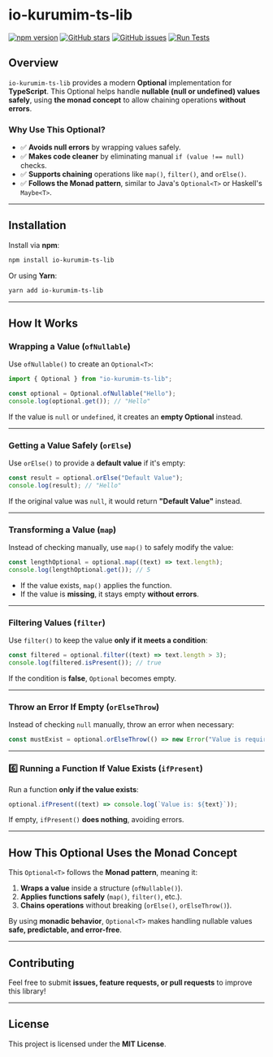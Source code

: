 # io-kurumim-ts-lib

[![npm version](https://img.shields.io/npm/v/io-kurumim-ts-lib)](https://www.npmjs.com/package/io-kurumim-ts-lib)
[![GitHub stars](https://img.shields.io/github/stars/raeffray/io-kurumim-ts-lib?style=social)](https://github.com/raeffray/io-kurumim-ts-lib)
[![GitHub issues](https://img.shields.io/github/issues/raeffray/io-kurumim-ts-lib)](https://github.com/raeffray/io-kurumim-ts-lib/issues)
[![Run Tests](https://github.com/raeffray/io-kurumim-ts-lib/actions/workflows/main.yml/badge.svg)](https://github.com/raeffray/io-kurumim-ts-lib/actions/workflows/main.yml)

## Overview
`io-kurumim-ts-lib` provides a modern **Optional<T>** implementation for **TypeScript**. This Optional helps handle **nullable (null or undefined) values safely**, using **the monad concept** to allow chaining operations **without errors**.

### Why Use This Optional?
- ✅ **Avoids null errors** by wrapping values safely.
- ✅ **Makes code cleaner** by eliminating manual `if (value !== null)` checks.
- ✅ **Supports chaining** operations like `map()`, `filter()`, and `orElse()`.
- ✅ **Follows the Monad pattern**, similar to Java's `Optional<T>` or Haskell's `Maybe<T>`.

---

## Installation

Install via **npm**:
```sh
npm install io-kurumim-ts-lib
```

Or using **Yarn**:
```sh
yarn add io-kurumim-ts-lib
```

---

## How It Works

### Wrapping a Value (`ofNullable`)
Use `ofNullable()` to create an `Optional<T>`:

```ts
import { Optional } from "io-kurumim-ts-lib";

const optional = Optional.ofNullable("Hello");
console.log(optional.get()); // "Hello"
```
If the value is `null` or `undefined`, it creates an **empty Optional** instead.

---

### Getting a Value Safely (`orElse`)
Use `orElse()` to provide a **default value** if it's empty:

```ts
const result = optional.orElse("Default Value");
console.log(result); // "Hello"
```
If the original value was `null`, it would return **"Default Value"** instead.

---

### Transforming a Value (`map`)
Instead of checking manually, use `map()` to safely modify the value:

```ts
const lengthOptional = optional.map((text) => text.length);
console.log(lengthOptional.get()); // 5
```
- If the value exists, `map()` applies the function.
- If the value is **missing**, it stays empty **without errors**.

---

### Filtering Values (`filter`)
Use `filter()` to keep the value **only if it meets a condition**:

```ts
const filtered = optional.filter((text) => text.length > 3);
console.log(filtered.isPresent()); // true
```
If the condition is **false**, `Optional` becomes empty.

---

### Throw an Error If Empty (`orElseThrow`)
Instead of checking `null` manually, throw an error when necessary:

```ts
const mustExist = optional.orElseThrow(() => new Error("Value is required"));
```

---

### 6️⃣ Running a Function If Value Exists (`ifPresent`)
Run a function **only if the value exists**:

```ts
optional.ifPresent((text) => console.log(`Value is: ${text}`));
```
If empty, `ifPresent()` **does nothing**, avoiding errors.

---

## **How This Optional Uses the Monad Concept**

This `Optional<T>` follows the **Monad pattern**, meaning it:
1. **Wraps a value** inside a structure (`ofNullable()`).
2. **Applies functions safely** (`map()`, `filter()`, etc.).
3. **Chains operations** without breaking (`orElse()`, `orElseThrow()`).

By using **monadic behavior**, `Optional<T>` makes handling nullable values **safe, predictable, and error-free**.

---

## **Contributing**
Feel free to submit **issues, feature requests, or pull requests** to improve this library!

---

## **License**
This project is licensed under the **MIT License**.

